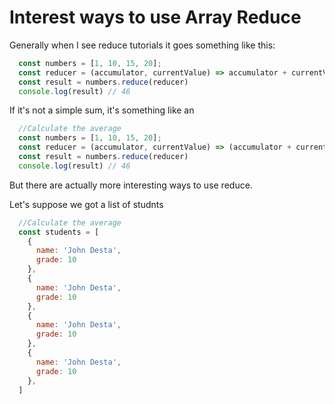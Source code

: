 # Interest ways to use Array Reduce

Generally when I see reduce tutorials it goes something like this:

```javascript
  const numbers = [1, 10, 15, 20];
  const reducer = (accumulator, currentValue) => accumulator + currentValue)
  const result = numbers.reduce(reducer)
  console.log(result) // 46
``` 
If it's not a simple sum, it's something like an

```javascript
  //Calculate the average
  const numbers = [1, 10, 15, 20];
  const reducer = (accumulator, currentValue) => (accumulator + currentValue)/2)
  const result = numbers.reduce(reducer)
  console.log(result) // 46
``` 

But there are actually more interesting ways to use reduce.

Let's suppose we got a list of studnts

```javascript
  //Calculate the average
  const students = [
    {
      name: 'John Desta',
      grade: 10
    },
    {
      name: 'John Desta',
      grade: 10
    },
    {
      name: 'John Desta',
      grade: 10
    },
    {
      name: 'John Desta',
      grade: 10
    },
  ]
``` 
